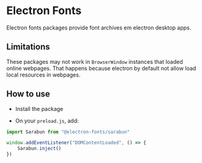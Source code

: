 # Electron Fonts

Electron fonts packages provide font archives em electron desktop apps.

## Limitations

These packages may not work in `BrowserWindow` instances that loaded online webpages. That happens because electron by default not allow load local resources in webpages.

## How to use

* Install the package

* On your `preload.js`, add:

```ts
import Sarabun from "@electron-fonts/sarabun"

window.addEventListener("DOMContentLoaded", () => {
    Sarabun.inject()
})
```